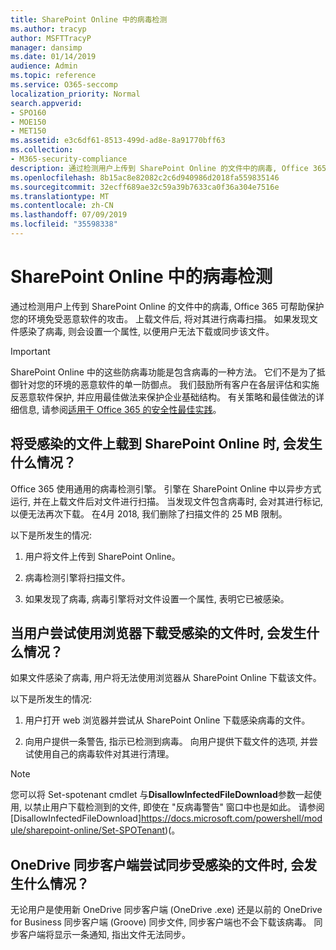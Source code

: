 ```yaml
---
title: SharePoint Online 中的病毒检测
ms.author: tracyp
author: MSFTTracyP
manager: dansimp
ms.date: 01/14/2019
audience: Admin
ms.topic: reference
ms.service: O365-seccomp
localization_priority: Normal
search.appverid:
- SPO160
- MOE150
- MET150
ms.assetid: e3c6df61-8513-499d-ad8e-8a91770bff63
ms.collection:
- M365-security-compliance
description: 通过检测用户上传到 SharePoint Online 的文件中的病毒, Office 365 可帮助保护您的环境免受恶意软件的攻击。 上载文件后, 将对其进行病毒扫描。 如果发现文件感染了病毒, 则会设置一个属性, 以便用户无法下载或同步该文件。
ms.openlocfilehash: 8b15ac8e82082c2c6d940986d2018fa559835146
ms.sourcegitcommit: 32ecff689ae32c59a39b7633ca0f36a304e7516e
ms.translationtype: MT
ms.contentlocale: zh-CN
ms.lasthandoff: 07/09/2019
ms.locfileid: "35598338"
---
```

# <a name="virus-detection-in-sharepoint-online"></a>SharePoint Online 中的病毒检测

通过检测用户上传到 SharePoint Online 的文件中的病毒, Office 365 可帮助保护您的环境免受恶意软件的攻击。 上载文件后, 将对其进行病毒扫描。 如果发现文件感染了病毒, 则会设置一个属性, 以便用户无法下载或同步该文件。
  
> [!IMPORTANT]
> SharePoint Online 中的这些防病毒功能是包含病毒的一种方法。 它们不是为了抵御针对您的环境的恶意软件的单一防御点。 我们鼓励所有客户在各层评估和实施反恶意软件保护, 并应用最佳做法来保护企业基础结构。 有关策略和最佳做法的详细信息, 请参阅[适用于 Office 365 的安全性最佳实践](security-best-practices.md)。 
  
## <a name="what-happens-when-an-infected-file-is-uploaded-to-sharepoint-online"></a>将受感染的文件上载到 SharePoint Online 时, 会发生什么情况？

Office 365 使用通用的病毒检测引擎。 引擎在 SharePoint Online 中以异步方式运行, 并在上载文件后对文件进行扫描。 当发现文件包含病毒时, 会对其进行标记, 以便无法再次下载。 在4月 2018, 我们删除了扫描文件的 25 MB 限制。
  
以下是所发生的情况:
  
1. 用户将文件上传到 SharePoint Online。
    
2. 病毒检测引擎将扫描文件。
    
3. 如果发现了病毒, 病毒引擎将对文件设置一个属性, 表明它已被感染。
    
## <a name="what-happens-when-a-user-tries-to-download-an-infected-file-by-using-the-browser"></a>当用户尝试使用浏览器下载受感染的文件时, 会发生什么情况？

如果文件感染了病毒, 用户将无法使用浏览器从 SharePoint Online 下载该文件。
  
以下是所发生的情况:
  
1. 用户打开 web 浏览器并尝试从 SharePoint Online 下载感染病毒的文件。
    
2. 向用户提供一条警告, 指示已检测到病毒。 向用户提供下载文件的选项, 并尝试使用自己的病毒软件对其进行清理。

> [!NOTE]
> 您可以将 Set-spotenant cmdlet 与**DisallowInfectedFileDownload**参数一起使用, 以禁止用户下载检测到的文件, 即使在 "反病毒警告" 窗口中也是如此。 请参阅 [DisallowInfectedFileDownload]https://docs.microsoft.com/powershell/module/sharepoint-online/Set-SPOTenant)(。
    
## <a name="what-happens-when-the-onedrive-sync-client-tries-to-sync-an-infected-file"></a>OneDrive 同步客户端尝试同步受感染的文件时, 会发生什么情况？

无论用户是使用新 OneDrive 同步客户端 (OneDrive .exe) 还是以前的 OneDrive for Business 同步客户端 (Groove) 同步文件, 同步客户端也不会下载该病毒。 同步客户端将显示一条通知, 指出文件无法同步。
  

